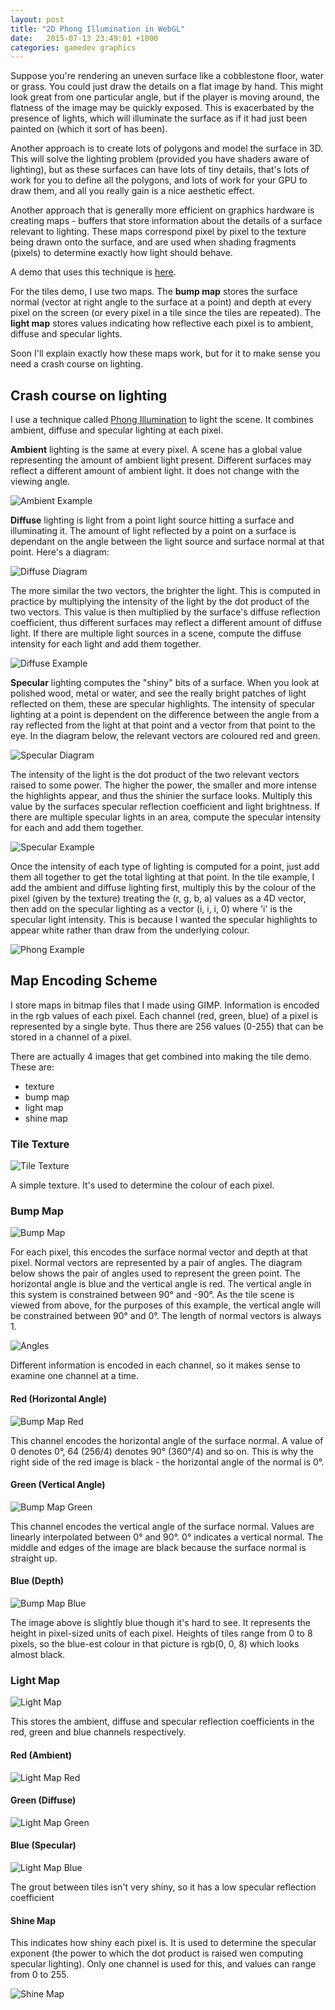 ```yaml
---
layout: post
title: "2D Phong Illumination in WebGL"
date:   2015-07-13 23:49:01 +1000
categories: gamedev graphics
---
```


Suppose you're rendering an uneven surface like a cobblestone floor, water or
grass.
You could just draw the details on a flat image by hand.
This might look great from one particular angle, but if the player is moving
around, the flatness of the image may be quickly exposed. This is exacerbated by
the presence of lights, which will illuminate the surface as if it had just been
painted on (which it sort of has been).

Another approach is to create lots of polygons and model the surface in 3D.
This will solve the lighting problem (provided you have shaders aware of
lighting), but as these surfaces can have lots of tiny details, that's lots of
work for you to define all the polygons, and lots of work for your GPU to draw
them, and all you really gain is a nice aesthetic effect.

Another approach that is generally more efficient on graphics hardware is
creating maps - buffers that store information about the details of a surface
relevant to lighting. These maps correspond pixel by pixel to the texture being
drawn onto the surface, and are used when shading fragments (pixels) to
determine exactly how light should behave.

A demo that uses this technique is [here](/demos/2d-phong-illumination-in-webgl).

For the tiles demo, I use two maps. The __bump map__ stores the surface normal
(vector at right angle to the surface at a point)
and depth
at every pixel on the screen (or every pixel in a tile since the tiles are
repeated). The __light map__ stores values indicating how reflective each pixel
is to ambient, diffuse and specular lights.

Soon I'll explain exactly how these maps work, but for it to make sense you need
a crash course on lighting.

## Crash course on lighting

I use a technique called 
[Phong Illumination](https://en.wikipedia.org/wiki/Phong_reflection_model)
to light the scene. It combines
ambient, diffuse and specular lighting at each pixel.

__Ambient__ lighting is the same at every pixel. A scene has a global value
representing the amount of ambient light present. Different surfaces may
reflect a different amount of ambient light. It does not change with the viewing
angle.

![Ambient Example](/images/2d-phong-illumination-in-webgl/ambient_example.png)

__Diffuse__ lighting is light from a point light source hitting a surface and
illuminating it. The amount of light reflected by a point on a surface is
dependant on the angle between the light source and surface normal at that
point. Here's a diagram:

![Diffuse Diagram](/images/2d-phong-illumination-in-webgl/diffuse_diagram.png)

The more similar the two vectors, the brighter the light. This is computed in
practice by multiplying the intensity of the light by the dot product of the two
vectors. This value is then multiplied by the surface's diffuse reflection
coefficient, thus different surfaces may reflect a different amount of diffuse
light. If there are multiple light sources in a scene, compute the diffuse
intensity for each light and add them together.

![Diffuse Example](/images/2d-phong-illumination-in-webgl/diffuse_example.png)


__Specular__ lighting computes the "shiny" bits of a surface. When you look at polished wood, metal
or water, and see the really bright patches of light reflected on them, these
are specular highlights. The intensity of specular lighting at a point is dependent on the
difference between the angle from a ray reflected from the light at that point
and a vector from that point to the eye.
In the diagram below, the relevant vectors are coloured red and green.

![Specular Diagram](/images/2d-phong-illumination-in-webgl/specular_diagram.png)

The intensity of the light is the dot product of the two relevant vectors raised
to some power. The higher the power, the smaller and more intense the highlights
appear, and thus the shinier the surface looks. Multiply this value by the
surfaces specular reflection coefficient and light brightness. If there are
multiple specular lights in an area, compute the specular intensity for each and
add them together.

![Specular Example](/images/2d-phong-illumination-in-webgl/specular_example.png)

Once the intensity of each type of lighting is computed for a point, just add
them all together to get the total lighting at that point. In the tile example,
I add the ambient and diffuse lighting first, multiply this by the colour of the
pixel (given by the texture) treating the (r, g, b, a) values as a 4D vector,
then add on the specular lighting as a vector (i, i, i, 0) where 'i' is the
specular light intensity. This is because I wanted the specular highlights to
appear white rather than draw from the underlying colour.

![Phong Example](/images/2d-phong-illumination-in-webgl/phong_example.png)

## Map Encoding Scheme
I store maps in bitmap files that I made using GIMP.
Information is encoded in the rgb values
of each pixel. 
Each channel (red, green, blue) of a pixel is represented by a single byte. Thus
there are 256 values (0-255) that can be stored in a channel of a pixel.

There are actually 4 images that get combined into making the
tile demo. These are:

- texture
- bump map
- light map
- shine map

### Tile Texture

![Tile Texture](/demos/2d-phong-illumination-in-webgl/tile.png)

A simple texture. It's used to determine the colour of each pixel.

### Bump Map
![Bump Map](/demos/2d-phong-illumination-in-webgl/bump_map.png)

For each pixel, this encodes the surface normal vector and depth at that pixel.
Normal vectors are represented by a pair of angles. The diagram below shows the
pair of angles used to represent the green point. The horizontal angle is blue
and the vertical angle is red. The vertical angle in this system is constrained
between 90° and -90°. As the tile scene is viewed from above, for the purposes
of this example, the vertical angle will be constrained between 90° and 0°. The
length of normal vectors is always 1.

![Angles](/images/2d-phong-illumination-in-webgl/angles.png)

Different information is encoded in each channel, so it makes sense to examine
one channel at a time.

#### Red (Horizontal Angle)

![Bump Map Red](/demos/2d-phong-illumination-in-webgl/bump_map_red.png)

This channel encodes the horizontal angle of the surface normal.
A value of 0 denotes 0°, 64 (256/4) denotes 90° (360°/4) and so on.
This is why the right side of the red image is black - the horizontal angle of
the normal is 0°.

#### Green (Vertical Angle)

![Bump Map Green](/demos/2d-phong-illumination-in-webgl/bump_map_green.png)

This channel encodes the vertical angle of the surface normal.
Values are linearly interpolated between 0° and 90°.
0° indicates a vertical normal.
The middle and edges of the image are black because the surface normal is
straight up.

#### Blue (Depth)

![Bump Map Blue](/demos/2d-phong-illumination-in-webgl/bump_map_blue.png)

The image above is slightly blue though it's hard to see.
It represents the height in pixel-sized units of each pixel.
Heights of tiles range from 0 to 8 pixels, so the blue-est colour in that
picture is rgb(0, 0, 8) which looks almost black.

### Light Map

![Light Map](/demos/2d-phong-illumination-in-webgl/light_map.png)

This stores the ambient, diffuse and specular reflection coefficients in the
red, green and blue channels respectively.

#### Red (Ambient)

![Light Map Red](/demos/2d-phong-illumination-in-webgl/light_map_red.png)

#### Green (Diffuse)

![Light Map Green](/demos/2d-phong-illumination-in-webgl/light_map_green.png)

#### Blue (Specular)

![Light Map Blue](/demos/2d-phong-illumination-in-webgl/light_map_blue.png)

The grout between tiles isn't very shiny, so it has a low specular reflection
coefficient

#### Shine Map
This indicates how shiny each pixel is. It is used to determine the specular
exponent (the power to which the dot product is raised wen computing specular
lighting). Only one channel is used for this, and values can range from 0 to 255. 

![Shine Map](/demos/2d-phong-illumination-in-webgl/shine_map.png)
